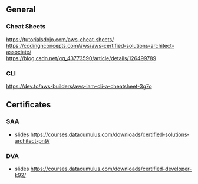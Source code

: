 ## General
### Cheat Sheets
https://tutorialsdojo.com/aws-cheat-sheets/  
https://codingnconcepts.com/aws/aws-certified-solutions-architect-associate/  
https://blog.csdn.net/qq_43773590/article/details/126499789

### CLI
https://dev.to/aws-builders/aws-iam-cli-a-cheatsheet-3g7o

## Certificates
### SAA
- slides
  https://courses.datacumulus.com/downloads/certified-solutions-architect-pn9/


### DVA
- slides
  https://courses.datacumulus.com/downloads/certified-developer-k92/
